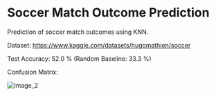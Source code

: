 # Soccer Match Outcome Prediction

Prediction of soccer match outcomes using KNN.

Dataset: https://www.kaggle.com/datasets/hugomathien/soccer

Test Accuracy: 52.0 % (Random Baseline: 33.3 %)

Confusion Matrix:

![image_2](https://user-images.githubusercontent.com/60068344/200385400-353e5d36-5916-4ff7-8969-c4e904654c02.png)
